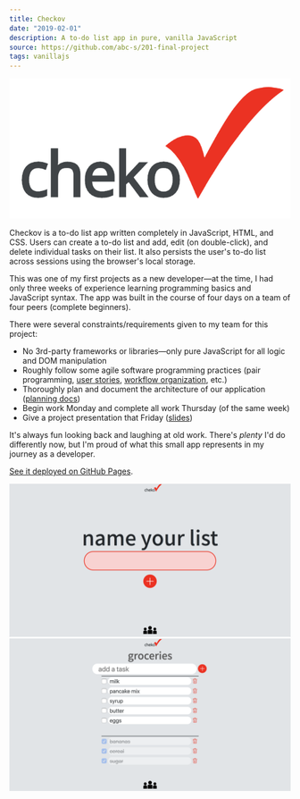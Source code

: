 ```yaml
---
title: Checkov
date: "2019-02-01"
description: A to-do list app in pure, vanilla JavaScript
source: https://github.com/abc-s/201-final-project
tags: vanillajs
---
```


![checkov logo](./checkov-logo.png)

Checkov is a to-do list app written completely in JavaScript, HTML, and CSS. Users can create a to-do list and add, edit (on double-click), and delete individual tasks on their list. It also persists the user's to-do list across sessions using the browser's local storage.

This was one of my first projects as a new developer—at the time, I had only three weeks of experience learning programming basics and JavaScript syntax. The app was built in the course of four days on a team of four peers (complete beginners).

There were several constraints/requirements given to my team for this project:

- No 3rd-party frameworks or libraries—only pure JavaScript for all logic and DOM manipulation
- Roughly follow some agile software programming practices (pair programming, [user stories](https://github.com/abc-s/201-final-project/blob/master/planning/user-stories.md), [workflow organization](https://github.com/abc-s/201-final-project/projects/1), etc.)
- Thoroughly plan and document the architecture of our application ([planning docs](https://github.com/abc-s/201-final-project/tree/master/planning))
- Begin work Monday and complete all work Thursday (of the same week)
- Give a project presentation that Friday ([slides](https://github.com/abc-s/201-final-project/blob/master/planning/presentation-slideshow.pdf))

It's always fun looking back and laughing at old work. There's *plenty* I'd do differently now, but I'm proud of what this small app represents in my journey as a developer.

[See it deployed on GitHub Pages](https://abc-s.github.io/201-final-project).

![checkov initial screen](./checkov-1.png)
![checkov list screen](./checkov-2.png)